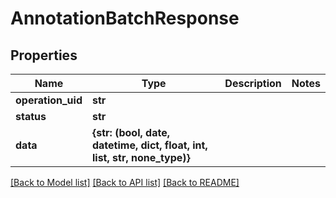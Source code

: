 # AnnotationBatchResponse


## Properties
Name | Type | Description | Notes
------------ | ------------- | ------------- | -------------
**operation_uid** | **str** |  | 
**status** | **str** |  | 
**data** | **{str: (bool, date, datetime, dict, float, int, list, str, none_type)}** |  | 

[[Back to Model list]](../README.md#documentation-for-models) [[Back to API list]](../README.md#documentation-for-api-endpoints) [[Back to README]](../README.md)


